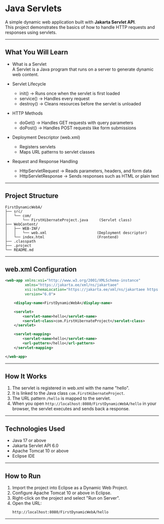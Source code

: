 # Java Servlets 

A simple dynamic web application built with **Jakarta Servlet API**.  
This project demonstrates the basics of how to handle HTTP requests and responses using servlets.  

***

## What You Will Learn  

- What is a Servlet  
  A Servlet is a Java program that runs on a server to generate dynamic web content.  

- Servlet Lifecycle  
  - init() → Runs once when the servlet is first loaded  
  - service() → Handles every request  
  - destroy() → Cleans resources before the servlet is unloaded  

- HTTP Methods  
  - doGet() → Handles GET requests with query parameters  
  - doPost() → Handles POST requests like form submissions  

- Deployment Descriptor (web.xml)  
  - Registers servlets  
  - Maps URL patterns to servlet classes  

- Request and Response Handling  
  - HttpServletRequest → Reads parameters, headers, and form data  
  - HttpServletResponse → Sends responses such as HTML or plain text  

***
## Project Structure  

```
FirstDynamicWebA/
├── src/
│   └── com/
│       └── FirstHibernateProject.java     (Servlet class)
├── WebContent/
│   ├── WEB-INF/
│   │   └── web.xml                       (Deployment descriptor)
│   └── index.html                        (Frontend)
├── .classpath
├── .project
└── README.md
```

***

## web.xml Configuration  

```xml
<web-app xmlns:xsi="http://www.w3.org/2001/XMLSchema-instance"
         xmlns="https://jakarta.ee/xml/ns/jakartaee"
         xsi:schemaLocation="https://jakarta.ee/xml/ns/jakartaee https://jakarta.ee/xml/ns/jakartaee/web-app_6_0.xsd"
         version="6.0">

    <display-name>FirstDynamicWebA</display-name>

    <servlet>
        <servlet-name>hello</servlet-name>
        <servlet-class>com.FirstHibernateProject</servlet-class>
    </servlet>

    <servlet-mapping>
        <servlet-name>hello</servlet-name>
        <url-pattern>/hello</url-pattern>
    </servlet-mapping>

</web-app>
```

***

## How It Works  

1. The servlet is registered in web.xml with the name "hello".  
2. It is linked to the Java class `com.FirstHibernateProject`.  
3. The URL pattern `/hello` is mapped to the servlet.  
4. When you open `http://localhost:8080/FirstDynamicWebA/hello` in your browser, the servlet executes and sends back a response.  

***

## Technologies Used  

- Java 17 or above  
- Jakarta Servlet API 6.0  
- Apache Tomcat 10 or above  
- Eclipse IDE  

***

## How to Run  

1. Import the project into Eclipse as a Dynamic Web Project.  
2. Configure Apache Tomcat 10 or above in Eclipse.  
3. Right-click on the project and select "Run on Server".  
4. Open the URL:  
   ```
   http://localhost:8080/FirstDynamicWebA/hello
   ```

***
